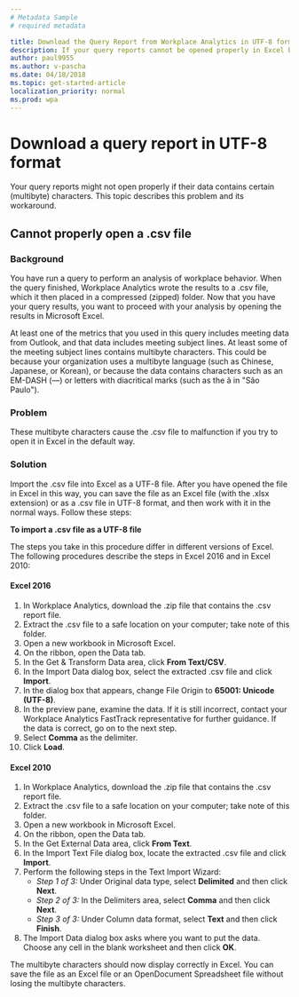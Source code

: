 ```yaml
---
# Metadata Sample
# required metadata

title: Download the Query Report from Workplace Analytics in UTF-8 format
description: If your query reports cannot be opened properly in Excel because they contain multibyte characters, follow these steps to work around the problem.   
author: paul9955
ms.author: v-pascha
ms.date: 04/18/2018
ms.topic: get-started-article
localization_priority: normal 
ms.prod: wpa
---
```


# Download a query report in UTF-8 format 

Your query reports might not open properly if their data contains certain (multibyte) characters. This topic describes this problem and its workaround. 

## Cannot properly open a .csv file

### Background

You have run a query to perform an analysis of workplace behavior. When the query finished, Workplace Analytics wrote the results to a .csv file, which it then placed in a compressed (zipped) folder. Now that you have your query results, you want to proceed with your analysis by opening the results in Microsoft Excel. 

At least one of the metrics that you used in this query includes meeting data from Outlook, and that data includes meeting subject lines. At least some of the meeting subject lines contains multibyte characters. This could be because your organization uses a multibyte language (such as Chinese, Japanese, or Korean), or because the data contains characters such as an EM-DASH (—) or letters with diacritical marks (such as the ã in "São Paulo"). 

### Problem
These multibyte characters cause the .csv file to malfunction if you try to open it in Excel in the default way. 

### Solution
Import the .csv file into Excel as a UTF-8 file. After you have opened the file in Excel in this way, you can save the file as an Excel file (with the .xlsx extension) or as a .csv file in UTF-8 format, and then work with it in the normal ways. Follow these steps:

**To import a .csv file as a UTF-8 file** 

The steps you take in this procedure differ in different versions of Excel. The following procedures describe the steps in Excel 2016 and in Excel 2010: 

#### Excel 2016

1. In Workplace Analytics, download the .zip file that contains the .csv report file. 
2. Extract the .csv file to a safe location on your computer; take note of this folder.
3. Open a new workbook in Microsoft Excel.
4. On the ribbon, open the Data tab.
5. In the Get & Transform Data area, click **From Text/CSV**.
6. In the Import Data dialog box, select the extracted .csv file and click **Import**.
7. In the dialog box that appears, change File Origin to **65001: Unicode (UTF-8)**. 
8. In the preview pane, examine the data. If it is still incorrect, contact your Workplace Analytics FastTrack representative for further guidance. If the data is correct, go on to the next step.
9. Select **Comma** as the delimiter.
10. Click **Load**. 

#### Excel 2010

1. In Workplace Analytics, download the .zip file that contains the .csv report file.
2. Extract the .csv file to a safe location on your computer; take note of this folder. 
3. Open a new workbook in Microsoft Excel.
4. On the ribbon, open the Data tab.
5. In the Get External Data area, click **From Text**.
6. In the Import Text File dialog box, locate the extracted .csv file and click **Import**. 
7. Perform the following steps in the Text Import Wizard: 
   * *Step 1 of 3:* Under Original data type, select **Delimited** and then click **Next**. 
   * *Step 2 of 3:* In the Delimiters area, select **Comma** and then click **Next**.
   * *Step 3 of 3:* Under Column data format, select **Text** and then click **Finish**. 
8. The Import Data dialog box asks where you want to put the data. Choose any cell in the blank worksheet and then click **OK**. 

The multibyte characters should now display correctly in Excel. You can save the file as an Excel file or an OpenDocument Spreadsheet file without losing the multibyte characters.
